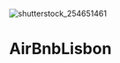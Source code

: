 ![shutterstock_254651461](https://user-images.githubusercontent.com/80681843/131996642-7ebdf2c6-b439-4239-b5f4-a122ce2b6191.jpg)
# AirBnbLisbon
